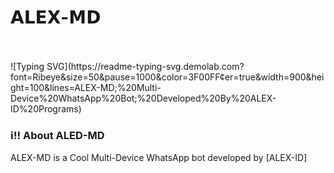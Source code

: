 # 𝗔𝗟𝗘𝗫-𝗠𝗗 #

<br>
<br>
![Typing SVG](https://readme-typing-svg.demolab.com?font=Ribeye&size=50&pause=1000&color=3F00FF&center=true&width=900&height=100&lines=ALEX-MD;%20Multi-Device%20WhatsApp%20Bot;%20Developed%20By%20ALEX-ID%20Programs)
<p align="center">
  
### ℹ‼️ **About ALED-MD**
ALEX-MD is a Cool Multi-Device WhatsApp bot developed by [ALEX-ID]
